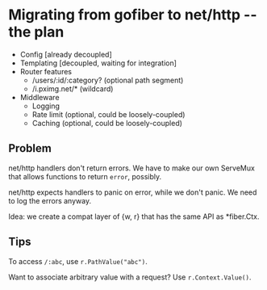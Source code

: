 # Migrating from gofiber to net/http -- the plan

- Config [already decoupled]
- Templating [decoupled, waiting for integration]
- Router 
  features
    - /users/:id/:category? (optional path segment)
    - /i.pximg.net/* (wildcard)
- Middleware
  - Logging
  - Rate limit (optional, could be loosely-coupled)
  - Caching (optional, could be loosely-coupled)

## Problem

net/http handlers don't return errors. We have to make our own ServeMux that allows functions to return `error`, possibly.

net/http expects handlers to panic on error, while we don't panic. We need to log the errors anyway.

Idea: we create a compat layer of {w, r} that has the same API as *fiber.Ctx.

## Tips

To access `/:abc`, use `r.PathValue("abc")`.

Want to associate arbitrary value with a request? Use `r.Context.Value()`.